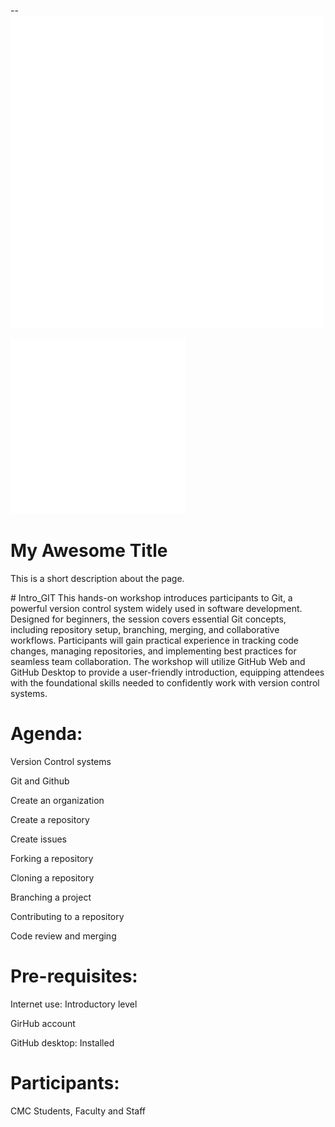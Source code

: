 --
<img src="/assets/images/QCL.png" alt="Description" width="500">


<div class="header-container">
    <img src="/assets/images/QCL.png" alt="Profile Picture" class="header-image">
    <div class="header-text">
        <h1>My Awesome Title</h1>
        <p>This is a short description about the page.</p>
    </div>
</div>
# Intro_GIT
This hands-on workshop introduces participants to Git, a powerful version control system widely used in software development. Designed for beginners, the session covers essential Git concepts, including repository setup, branching, merging, and collaborative workflows. Participants will gain practical experience in tracking code changes, managing repositories, and implementing best practices for seamless team collaboration. The workshop will utilize GitHub Web and GitHub Desktop to provide a user-friendly introduction, equipping attendees with the foundational skills needed to confidently work with version control systems.

# Agenda:
Version Control systems

Git and Github

Create an organization

Create a repository

Create issues

Forking a repository

Cloning a repository

Branching a project

Contributing to a repository

Code review and merging

# Pre-requisites:
Internet use: Introductory level

GirHub account

GitHub desktop: Installed

# Participants:
CMC Students, Faculty and Staff

